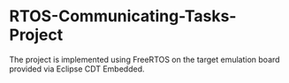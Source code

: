# RTOS-Communicating-Tasks-Project
The project is implemented using FreeRTOS on the target emulation board provided via Eclipse CDT Embedded.
